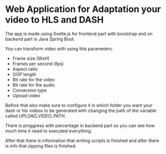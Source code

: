 # Web Application for Adaptation your video to HLS and DASH

The app is made using Svelte.js for frontend part with bootstrap and on backend part is Java Spring Boot.

You can transform video with using this parameters:

* Frame size (WxH)
* Frames per second (fps)
* Aspect ratio
* GOP length
* Bit rate for the video
* Bit rate for the audio
* Conversion type
* Upload video

Before that also make sure to configure it in which folder you want your dash or hls videos to be generated with changing the path of the
variable called <em>UPLOAD_VIDEO_PATH</em>.

There is proggress with percentage in backend part so you can see how much time it need to executed everything.

After that there is information that writing scripts is finished and after there is info that zipping files is finished.

 



